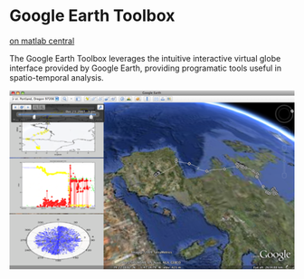 # Google Earth Toolbox
[on matlab central](https://www.mathworks.com/matlabcentral/fileexchange/12954-google-earth-toolbox)

The Google Earth Toolbox leverages the intuitive interactive virtual globe interface provided by Google Earth, providing programatic tools useful in spatio-temporal analysis.

![google earth toolbox](screenshot.png)
